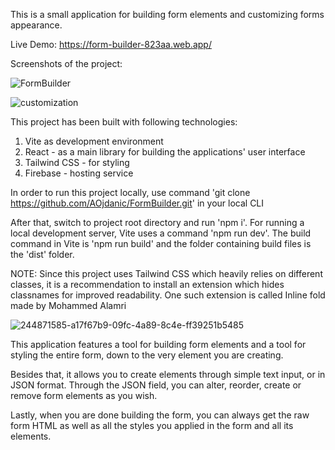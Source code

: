 This is a small application for building form elements and customizing forms appearance.

Live Demo: https://form-builder-823aa.web.app/

Screenshots of the project:

![FormBuilder](https://github.com/AOjdanic/FormBuilder/assets/115574745/5eb7845c-0ee1-42c8-a5d5-0d558eb86316)

![customization](https://github.com/AOjdanic/FormBuilder/assets/115574745/ddf10948-5d82-40f2-9c8e-d1b4dca8c86f)


This project has been built with following technologies:

1. Vite as development environment
2. React - as a main library for building the applications' user interface
3. Tailwind CSS - for styling
4. Firebase - hosting service

In order to run this project locally, use command 'git clone https://github.com/AOjdanic/FormBuilder.git' in your local CLI

After that, switch to project root directory and run 'npm i'. For running a local development server, Vite uses a command 'npm run dev'. The build command in Vite is 'npm run build' and the folder containing build files is the 'dist' folder.

NOTE: Since this project uses Tailwind CSS which heavily relies on different classes, it is a recommendation to install an extension which hides classnames for improved readability. One such extension is called Inline fold made by Mohammed Alamri

![244871585-a17f67b9-09fc-4a89-8c4e-ff39251b5485](https://github.com/AOjdanic/FormBuilder/assets/115574745/75aedd6b-2e9f-4bf6-9bd3-a5a072e53bbc)


This application features a tool for building form elements and a tool for styling the entire form, down to the very element you are creating.

Besides that, it allows you to create elements through simple text input, or in JSON format. Through the JSON field, you can alter, reorder, create or remove form elements as you wish.

Lastly, when you are done building the form, you can always get the raw form HTML as well as all the styles you applied in the form and all its elements.
